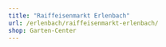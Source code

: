```yaml
---
title: "Raiffeisenmarkt Erlenbach"
url: /erlenbach/raiffeisenmarkt-erlenbach/
shop: Garten-Center
---
```

